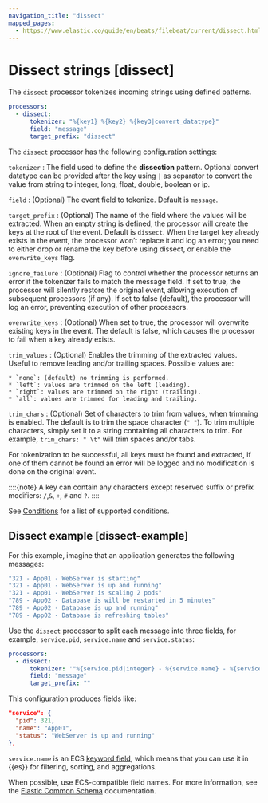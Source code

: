```yaml
---
navigation_title: "dissect"
mapped_pages:
  - https://www.elastic.co/guide/en/beats/filebeat/current/dissect.html
---
```


# Dissect strings [dissect]


The `dissect` processor tokenizes incoming strings using defined patterns.

```yaml
processors:
  - dissect:
      tokenizer: "%{key1} %{key2} %{key3|convert_datatype}"
      field: "message"
      target_prefix: "dissect"
```

The `dissect` processor has the following configuration settings:

`tokenizer`
:   The field used to define the **dissection** pattern. Optional convert datatype can be provided after the key using `|` as separator to convert the value from string to integer, long, float, double, boolean or ip.

`field`
:   (Optional) The event field to tokenize. Default is `message`.

`target_prefix`
:   (Optional) The name of the field where the values will be extracted. When an empty string is defined, the processor will create the keys at the root of the event. Default is `dissect`. When the target key already exists in the event, the processor won’t replace it and log an error; you need to either drop or rename the key before using dissect, or enable the `overwrite_keys` flag.

`ignore_failure`
:   (Optional) Flag to control whether the processor returns an error if the tokenizer fails to match the message field. If set to true, the processor will silently restore the original event, allowing execution of subsequent processors (if any). If set to false (default), the processor will log an error, preventing execution of other processors.

`overwrite_keys`
:   (Optional) When set to true, the processor will overwrite existing keys in the event. The default is false, which causes the processor to fail when a key already exists.

`trim_values`
:   (Optional) Enables the trimming of the extracted values. Useful to remove leading and/or trailing spaces. Possible values are:

    * `none`: (default) no trimming is performed.
    * `left`: values are trimmed on the left (leading).
    * `right`: values are trimmed on the right (trailing).
    * `all`: values are trimmed for leading and trailing.


`trim_chars`
:   (Optional) Set of characters to trim from values, when trimming is enabled. The default is to trim the space character (`" "`). To trim multiple characters, simply set it to a string containing all characters to trim. For example, `trim_chars: " \t"` will trim spaces and/or tabs.

For tokenization to be successful, all keys must be found and extracted, if one of them cannot be found an error will be logged and no modification is done on the original event.

::::{note}
A key can contain any characters except reserved suffix or prefix modifiers:  `/`,`&`, `+`, `#` and `?`.
::::


See [Conditions](/reference/filebeat/defining-processors.md#conditions) for a list of supported conditions.

## Dissect example [dissect-example]

For this example, imagine that an application generates the following messages:

```sh
"321 - App01 - WebServer is starting"
"321 - App01 - WebServer is up and running"
"321 - App01 - WebServer is scaling 2 pods"
"789 - App02 - Database is will be restarted in 5 minutes"
"789 - App02 - Database is up and running"
"789 - App02 - Database is refreshing tables"
```

Use the `dissect` processor to split each message into three fields, for example, `service.pid`, `service.name` and `service.status`:

```yaml
processors:
  - dissect:
      tokenizer: '"%{service.pid|integer} - %{service.name} - %{service.status}"'
      field: "message"
      target_prefix: ""
```

This configuration produces fields like:

```json
"service": {
  "pid": 321,
  "name": "App01",
  "status": "WebServer is up and running"
},
```

`service.name` is an ECS [keyword field](elasticsearch://docs/reference/elasticsearch/mapping-reference/keyword.md), which means that you can use it in {{es}} for filtering, sorting, and aggregations.

When possible, use ECS-compatible field names. For more information, see the [Elastic Common Schema](ecs://docs/reference/index.md) documentation.



